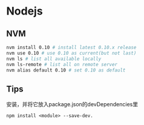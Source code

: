 # Nodejs

## NVM

```sh
nvm install 0.10 # install latest 0.10.x release
nvm use 0.10 # use 0.10 as current(but not last)
nvm ls # list all available locally
nvm ls-remote # list all on remote server
nvm alias default 0.10 # set 0.10 as default
```

## Tips

安装，并将它放入package.json的devDependencies里

```
npm install <module> --save-dev.
```
